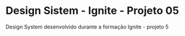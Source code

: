 # Design Sistem - Ignite - Projeto 05
 Design System desenvolvido durante a formação Ignite - projeto 5
